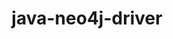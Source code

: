 ---
title: java-neo4j-driver
registryType: instrumentation
tags:
  - opentracing
  - Java
repo: https://github.com/opentracing-contrib/java-neo4j-driver
license: Apache License 2.0
description: OpenTracing instrumentation for Neo4j Driver
authors: OpenTracing Contributors
---